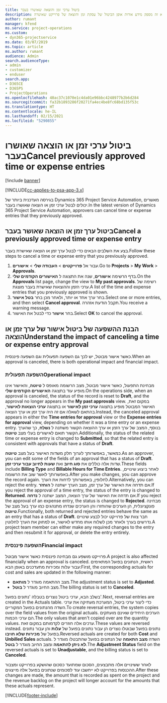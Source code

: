 ```yaml
---
title: ביטול ערכי זמן והוצאה שאושרו בעבר
description: נושא זה מספק מידע אודות אופן הביטול של עסקת זמן והוצאה של פרוייקט שאושרה.
author: rumant
manager: kfend
ms.service: project-operations
ms.custom:
- dyn365-projectservice
ms.date: 03/07/2019
ms.topic: article
ms.author: rumant
audience: Admin
search.audienceType:
- admin
- customizer
- enduser
search.app:
- D365CE
- D365PS
- ProjectOperations
ms.openlocfilehash: 40ac37c1070e1c4da01e96bbc4248977b2b6d284
ms.sourcegitcommit: fa32b1893286f20271fa4ec4be8fc68bd135f53c
ms.translationtype: HT
ms.contentlocale: he-IL
ms.lasthandoff: 02/15/2021
ms.locfileid: "5290855"
---
```

# <a name="cancel-previously-approved-time-or-expense-entries"></a><span data-ttu-id="ab61b-103">ביטול ערכי זמן או הוצאה שאושרו בעבר</span><span class="sxs-lookup"><span data-stu-id="ab61b-103">Cancel previously approved time or expense entries</span></span>

[!include [banner](../includes/psa-now-project-operations.md)]

[!INCLUDE[cc-applies-to-psa-app-3.x](../includes/cc-applies-to-psa-app-3x.md)]

<span data-ttu-id="ab61b-104">בגירסה העדכנית ביותר של Dynamics 365 Project Service Automation, מאשרים יכולים לבטל ערכי זמן או הוצאה שאושרו בעבר.</span><span class="sxs-lookup"><span data-stu-id="ab61b-104">In the latest version of Dynamics 365 Project Service Automation, approvers can cancel time or expense entries that they previously approved.</span></span>

## <a name="cancel-a-previously-approved-time-or-expense-entry"></a><span data-ttu-id="ab61b-105">ביטול ערך זמן או הוצאה שאושר בעבר</span><span class="sxs-lookup"><span data-stu-id="ab61b-105">Cancel a previously approved time or expense entry</span></span>

<span data-ttu-id="ab61b-106">בצע את השלבים הבאים כדי לבטל ערך זמן או הוצאה שאישרת בעבר.</span><span class="sxs-lookup"><span data-stu-id="ab61b-106">Follow these steps to cancel a time or expense entry that you previously approved.</span></span>

1. <span data-ttu-id="ab61b-107">עבור אל **פרוייקטים** \> **העבודה שלי** \> **אישורים**.</span><span class="sxs-lookup"><span data-stu-id="ab61b-107">Go to **Projects** \> **My Work** \> **Approvals**.</span></span>
2. <span data-ttu-id="ab61b-108">בדף הרשימה **אישורים**, שנה את התצוגה ל **האישורים הקודמים שלי**.</span><span class="sxs-lookup"><span data-stu-id="ab61b-108">On the **Approvals** list page, change the view to **My past approvals**.</span></span> <span data-ttu-id="ab61b-109">רשימה של ערכי הזמן וההוצאות שאישרת בעבר מוצגת.</span><span class="sxs-lookup"><span data-stu-id="ab61b-109">A list of the time and expense entries that you previously approved is shown.</span></span>
3. <span data-ttu-id="ab61b-110">בחר ערך אחד או יותר, ולאחר מכן בחר **בטל אישור**.</span><span class="sxs-lookup"><span data-stu-id="ab61b-110">Select one or more entries, and then select **Cancel approval**.</span></span> <span data-ttu-id="ab61b-111">תקבל הודעת אזהרה.</span><span class="sxs-lookup"><span data-stu-id="ab61b-111">You receive a warning message.</span></span>
4. <span data-ttu-id="ab61b-112">בחר **אישור** כדי לבטל את האישור.</span><span class="sxs-lookup"><span data-stu-id="ab61b-112">Select **OK** to cancel the approval.</span></span>

## <a name="understand-the-impact-of-canceling-a-time-or-expense-entry-approval"></a><span data-ttu-id="ab61b-113">הבנת ההשפעה של ביטול אישור של ערך זמן או הוצאה</span><span class="sxs-lookup"><span data-stu-id="ab61b-113">Understand the impact of canceling a time or expense entry approval</span></span>

<span data-ttu-id="ab61b-114">כאשר אישור מבוטל, יש לכך גם השפעה תפעולית וגם השפעה פיננסית.</span><span class="sxs-lookup"><span data-stu-id="ab61b-114">When an approval is canceled, there is both operational impact and financial impact.</span></span>

### <a name="operational-impact"></a><span data-ttu-id="ab61b-115">השפעה תפעולית</span><span class="sxs-lookup"><span data-stu-id="ab61b-115">Operational impact</span></span>

<span data-ttu-id="ab61b-116">מבחינת התפעול, כאשר אישור מבוטל, מצב הרשומה מאופס ל **טיוטה**, והאישור אינו מופיע עוד בתצוגה **האישורים הקודמים שלי**.</span><span class="sxs-lookup"><span data-stu-id="ab61b-116">On the operations side, when an approval is canceled, the status of the record is reset to **Draft**, and the approval no longer appears in the **My past approvals** view.</span></span> <span data-ttu-id="ab61b-117">במקום זאת, האישור המבוטל מופיע בתצוגה **ערכי זמן לאישור** או בתצוגה **ערכי הוצאות לאישור**, בהתאם לשאלה אם זה היה ערך זמן או ערך הוצאה.</span><span class="sxs-lookup"><span data-stu-id="ab61b-117">Instead, the canceled approval appears in either the **Time entries for approval** view or the **Expense entries for approval** view, depending on whether it was a time entry or an expense entry.</span></span> <span data-ttu-id="ab61b-118">בנוסף, המצב של ערך הזמן או ערך ההוצאה הקשור משתנה ל **נשלח**, כך שהערך הקשור תואם לאישורים בעלי מצב **טיוטה**.</span><span class="sxs-lookup"><span data-stu-id="ab61b-118">Additionally, the status of the related time or expense entry is changed to **Submitted**, so that the related entry is consistent with approvals that have a status of **Draft**.</span></span>

<span data-ttu-id="ab61b-119">כמאשר, באפשרותך לערוך חלק משדות האישור בעל מצב **טיוטה**.</span><span class="sxs-lookup"><span data-stu-id="ab61b-119">As an approver, you can edit some of the fields of an approval that has a status of **Draft**.</span></span> <span data-ttu-id="ab61b-120">שדות אלה כוללים את **סוג חיוב** ואת **שעות לחיוב עבור ערכי זמן**.</span><span class="sxs-lookup"><span data-stu-id="ab61b-120">These fields include **Billing Type** and **Billable Hours for Time Entries**.</span></span> <span data-ttu-id="ab61b-121">לאחר ביצוע שינויים, באפשרותך לאשר שוב את הרשומה.</span><span class="sxs-lookup"><span data-stu-id="ab61b-121">After you make changes, you can approve the record again.</span></span> <span data-ttu-id="ab61b-122">לחלופין, באפשרותך לדחות את הערך.</span><span class="sxs-lookup"><span data-stu-id="ab61b-122">Alternatively, you can reject the entry.</span></span> <span data-ttu-id="ab61b-123">אם תדחה את האישור של ערך זמן, מצב הערך ישתנה ל **הוחזר**.</span><span class="sxs-lookup"><span data-stu-id="ab61b-123">If you reject the approval of a time entry, the status of the entry is changed to **Returned**.</span></span> <span data-ttu-id="ab61b-124">אם תדחה את האישור של ערך הוצאה, המצב ישתנה ל **נדחה**.</span><span class="sxs-lookup"><span data-stu-id="ab61b-124">If you reject the approval of an expense entry, the status is changed to **Rejected**.</span></span> <span data-ttu-id="ab61b-125">מבחינה פונקציונלית, הן הערכים שהוחזרו והן הערכים שנדחו מתנהגים כמו ערך בעל מצב של **טיוטה**.</span><span class="sxs-lookup"><span data-stu-id="ab61b-125">Functionally, both returned and rejected entries behave the same as an entry that has a status of **Draft**.</span></span> <span data-ttu-id="ab61b-126">חבר צוות של פרוייקט יכול לבצע שינויים נדרשים בערך ולאחר מכן לשלוח אותו מחדש לאישור, או למחוק את הערך לחלוטין.</span><span class="sxs-lookup"><span data-stu-id="ab61b-126">A project team member can either make any required changes to the entry and then resubmit it for approval, or delete the entry entirely.</span></span>

### <a name="financial-impact"></a><span data-ttu-id="ab61b-127">השפעה פיננסית</span><span class="sxs-lookup"><span data-stu-id="ab61b-127">Financial impact</span></span>

<span data-ttu-id="ab61b-128">פרוייקט מושפע גם מבחינה פיננסית כאשר אישור מבוטל.</span><span class="sxs-lookup"><span data-stu-id="ab61b-128">A project is also affected financially when an approval is canceled.</span></span> <span data-ttu-id="ab61b-129">ראשית, הנתונים בפועל המתאימים עבור עלות ומכירות מתעדכנים באופן הבא:</span><span class="sxs-lookup"><span data-stu-id="ab61b-129">First, the corresponding actuals for cost and sales are updated in the following manner:</span></span>

- <span data-ttu-id="ab61b-130">מצב ההתאמה מוגדר ל **מותאם**.</span><span class="sxs-lookup"><span data-stu-id="ab61b-130">The adjustment status is set to **Adjusted**.</span></span>
- <span data-ttu-id="ab61b-131">מצב החיוב מוגדר ל **בוטל**.</span><span class="sxs-lookup"><span data-stu-id="ab61b-131">The billing status is set to **Canceled**.</span></span>

<span data-ttu-id="ab61b-132">בשלב הבא, ערכי ביטול נוצרים בטבלה 'נתונים בפועל'.</span><span class="sxs-lookup"><span data-stu-id="ab61b-132">Next, reversal entries are created in the Actuals table.</span></span> <span data-ttu-id="ab61b-133">כדי ליצור ערכי ביטול, המערכת מעתיקה את ערכי השדה מהנתונים בפועל המקוריים.</span><span class="sxs-lookup"><span data-stu-id="ab61b-133">To create reversal entries, the system copies over the field values from the original actuals.</span></span> <span data-ttu-id="ab61b-134">הערכים היחידים שאינם מועתקים הם ערכי הכמות.</span><span class="sxs-lookup"><span data-stu-id="ab61b-134">The only values that aren't copied over are the quantity values.</span></span> <span data-ttu-id="ab61b-135">ערכים אלה חוזרים לקדמותם במקום זאת.</span><span class="sxs-lookup"><span data-stu-id="ab61b-135">These values are reversed instead.</span></span> <span data-ttu-id="ab61b-136">נתונים בפועל שבוטלו נוצרים הן עבור נתונים בפועל של **עלות** והן עבור נתונים בפועל של **מכירות שלא חויבו**.</span><span class="sxs-lookup"><span data-stu-id="ab61b-136">Reversed actuals are created for both **Cost** and **Unbilled Sales** actuals.</span></span> <span data-ttu-id="ab61b-137">השדה **מצב התאמה** של הנתונים בפועל שהתבטלו מוגדר ל **לא ניתן להתאמה** ומצב החיוב מוגדר ל **בוטל**.</span><span class="sxs-lookup"><span data-stu-id="ab61b-137">The **Adjustment Status** field on the reversed actuals is set to **Unadjustable**, and the billing status is set to **Canceled**.</span></span>

<span data-ttu-id="ab61b-138">לאחר ששינויים אלה מתבצעים, הסכום שמתועד כסכום שהושקע בפרוייקט ומצבור ההכנסות בפרוייקט לא ייחשבו עוד לסכומים שנתונים בפועל אלה מייצגים.</span><span class="sxs-lookup"><span data-stu-id="ab61b-138">After these changes are made, the amount that is recorded as spent on the project and the revenue backlog on the project will longer account for the amounts that these actuals represent.</span></span>


[!INCLUDE[footer-include](../includes/footer-banner.md)]